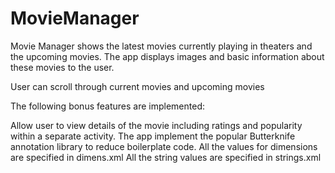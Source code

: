 # MovieManager
Movie Manager shows the latest movies currently playing in theaters and the upcoming movies. 
The app displays images and basic information about these movies to the user.

User can scroll through current movies and upcoming movies

The following bonus features are implemented:

Allow user to view details of the movie including ratings and popularity within a separate activity.
The app implement the popular Butterknife annotation library to reduce boilerplate code.
All the values for dimensions are specified in dimens.xml
All the string values are specified in strings.xml
